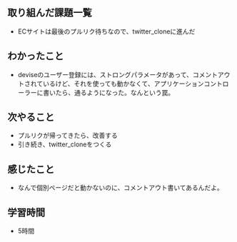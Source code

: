 ## 取り組んだ課題一覧
- ECサイトは最後のプルリク待ちなので、twitter_cloneに進んだ

## わかったこと
- deviseのユーザー登録には、ストロングパラメータがあって、コメントアウトされているけど、それを使っても動かなくて、アプリケーションコントローラーに書いたら、通るようになった。なんという罠。            

## 次やること
- プルリクが帰ってきたら、改善する
- 引き続き、twitter_cloneをつくる    

## 感じたこと
- なんで個別ページだと動かないのに、コメントアウト書いてあるんだよ。

## 学習時間
- 5時間